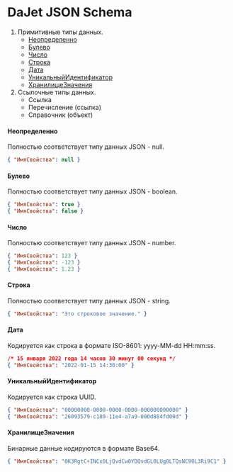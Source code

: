 # DaJet JSON Schema

1. Примитивные типы данных.
   - [Неопределенно](#Неопределенно)
   - [Булево](#Булево)
   - [Число](#Число)
   - [Строка](#Строка)
   - [Дата](#Дата)
   - [УникальныйИдентификатор](#УникальныйИдентификатор)
   - [ХранилищеЗначения](#ХранилищеЗначения)
2. Ссылочные типы данных.
   - Ссылка
   - Перечисление (ссылка)
   - Справочник (объект)

#### Неопределенно
Полностью соответствует типу данных JSON - null.
```JSON
{ "ИмяСвойства": null }
```

#### Булево
Полностью соответствует типу данных JSON - boolean.
```JSON
{ "ИмяСвойства": true }
{ "ИмяСвойства": false }
```

#### Число
Полностью соответствует типу данных JSON - number.
```JSON
{ "ИмяСвойства": 123 }
{ "ИмяСвойства": -123 }
{ "ИмяСвойства": 1.23 }
```

#### Строка
Полностью соответствует типу данных JSON - string.
```JSON
{ "ИмяСвойства": "Это строковое значение." }
```

#### Дата
Кодируется как строка в формате ISO-8601: yyyy-MM-dd HH:mm:ss.
```JSON
/* 15 января 2022 года 14 часов 30 минут 00 секунд */
{ "ИмяСвойства": "2022-01-15 14:30:00" }
```

#### УникальныйИдентификатор
Кодируется как строка UUID.
```JSON
{ "ИмяСвойства": "00000000-0000-0000-0000-000000000000" }
{ "ИмяСвойства": "26093579-c180-11e4-a7a9-000d884fd00d" }
```

#### ХранилищеЗначения
Бинарные данные кодируются в формате Base64.
```JSON
{ "ИмяСвойства": "0K3RgtC+INCx0LjQvdCw0YDQvdGL0LUg0LTQsNC90L3Ri9C1" }
```